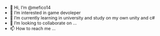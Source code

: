 - 👋 Hi, I’m @mefico14
- 👀 I’m interested in game devoleper
- 🌱 I’m currently learning in university and study on my own unity and c#
- 💞️ I’m looking to collaborate on ...
- 📫 How to reach me ...

<!---
mefico14/mefico14 is a ✨ special ✨ repository because its `README.md` (this file) appears on your GitHub profile.
You can click the Preview link to take a look at your changes.
--->
